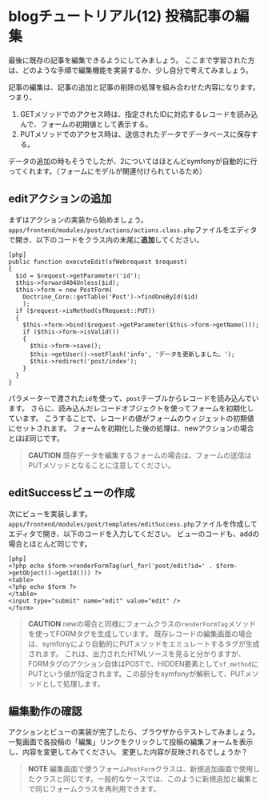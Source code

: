 blogチュートリアル(12) 投稿記事の編集
=====================================

最後に既存の記事を編集できるようにしてみましょう。
ここまで学習された方は、どのような手順で編集機能を実装するか、少し自分で考えてみましょう。


記事の編集は、記事の追加と記事の削除の処理を組み合わせた内容になります。つまり、

1. GETメソッドでのアクセス時は、指定されたIDに対応するレコードを読み込んで、フォームの初期値として表示する。
2. PUTメソッドでのアクセス時は、送信されたデータでデータベースに保存する。

データの追加の時もそうでしたが、2についてはほとんどsymfonyが自動的に行ってくれます。（フォームにモデルが関連付けられているため）


editアクションの追加
--------------------

まずはアクションの実装から始めましょう。
`apps/frontend/modules/post/actions/actions.class.php`ファイルをエディタで開き、以下のコードをクラス内の末尾に**追加**してください。

	[php]
	public function executeEdit(sfWebrequest $request)
	{
	  $id = $request->getParameter('id');
	  $this->forward404Unless($id);
	  $this->form = new PostForm(
	    Doctrine_Core::getTable('Post')->findOneById($id)
	    );
	  if ($request->isMethod(sfRequest::PUT))
	  {
	    $this->form->bind($request->getParameter($this->form->getName()));
	    if ($this->form->isValid())
	    {
	      $this->form->save();
	      $this->getUser()->setFlash('info', 'データを更新しました。');
	      $this->redirect('post/index');
	    }
	  }
	}

パラメーターで渡された`id`を使って、`post`テーブルからレコードを読み込んでいます。
さらに、読み込んだレコードオブジェクトを使ってフォームを初期化しています。
こうすることで、レコードの値がフォームのウィジェットの初期値にセットされます。
フォームを初期化した後の処理は、newアクションの場合とほぼ同じです。

> **CAUTION**
> 既存データを編集するフォームの場合は、フォームの送信はPUTメソッドとなることに注意してください。


editSuccessビューの作成
-----------------------

次にビューを実装します。
`apps/frontend/modules/post/templates/editSuccess.php`ファイルを作成してエディタで開き、以下のコードを入力してください。
ビューのコードも、addの場合とほとんど同じです。

	[php]
	<?php echo $form->renderFormTag(url_for('post/edit?id=' . $form->getObject()->getId())) ?>
	<table>
	<?php echo $form ?>
	</table>
	<input type="submit" name="edit" value="edit" />
	</form>

> **CAUTION**
> newの場合と同様にフォームクラスの`renderFormTag`メソッドを使ってFORMタグを生成しています。
> 既存レコードの編集画面の場合は、symfonyにより自動的にPUTメソッドをエミュレートするタグが生成されます。
> これは、出力されたHTMLソースを見ると分かりますが、FORMタグのアクション自体はPOSTで、HIDDEN要素として`sf_method`にPUTという値が指定されます。この部分をsymfonyが解釈して、PUTメソッドとして処理します。


編集動作の確認
-------------

アクションとビューの実装が完了したら、ブラウザからテストしてみましょう。
一覧画面で各投稿の「編集」リンクをクリックして投稿の編集フォームを表示し、内容を変更してみてください。
変更した内容が反映されるでしょうか？

> **NOTE**
> 編集画面で使うフォーム`PostForm`クラスは、新規追加画面で使用したクラスと同じです。一般的なケースでは、このように新規追加と編集とで同じフォームクラスを再利用できます。

